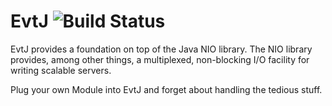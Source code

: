 EvtJ ![Build Status](https://travis-ci.org/alevinval/EvtJ.svg?branch=develop)
====

EvtJ provides a foundation on top of the Java NIO library.
The NIO library provides, among other things, a multiplexed,
non-blocking I/O facility for writing scalable servers.

Plug your own Module into EvtJ and forget about handling
the tedious stuff.
